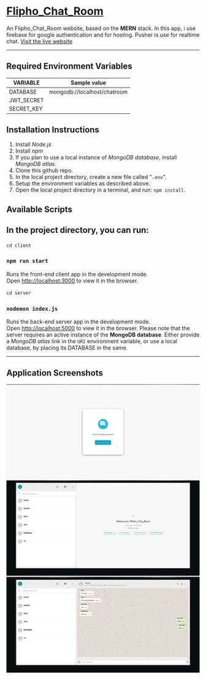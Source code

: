 # [**Flipho_Chat_Room**](https://fliphochat.onrender.com/)

An Flipho_Chat_Room website, based on the **MERN** stack. In this app, i use firebase for google authentication and for hosting. Pusher is use for realtime chat.
[Visit&nbsp;the&nbsp;live&nbsp;website](https://fliphochat.onrender.com/)

---

## Required Environment Variables

| VARIABLE   | Sample value                 |
| ---------- | ---------------------------- |
| DATABASE   | mongodb://localhost/chatroom |
| JWT_SECRET |
| SECRET_KEY |

## Installation Instructions

1. Install _Node.js_
2. Install _npm_
3. If you plan to use a local instance of _MongoDB database_, install _MongoDB atlas_.
4. Clone this github repo.
5. In the local project directory, create a new file called "`.env`".
6. Setup the environment variables as described above.
7. Open the local project directory in a terminal, and run: `npm install`.

## Available Scripts

## In the project directory, you can run:

`cd client`

### `npm run start`

Runs the front-end client app in the development mode.<br>
Open [http://localhost:3000](http://localhost:3000) to view it in the browser.

`cd server`

### `nodemon index.js`

Runs the back-end server app in the development mode.<br>
Open [http://localhost:5000](http://localhost:8000) to view it in the browser. Please note that the server requires an active instance of the **MongoDB database**. Either provide a _MongoDB atlas_ link in the `URI` environment variable, or use a local database, by placing its DATABASE in the same.

---

## Application Screenshots

<a href="https://chatapp-e2bfc.web.app/" target="_blank">
	<img src="./assets/flipho1.png" alt="Flipho_Chat_Room Screenshot" />
	<img src="./assets/flipho2.png" alt="Flipho_Chat_Room Screenshot" />
	<img src="./assets/flipho3.png" alt="Flipho_Chat_Room Screenshot" />
	
</a>
